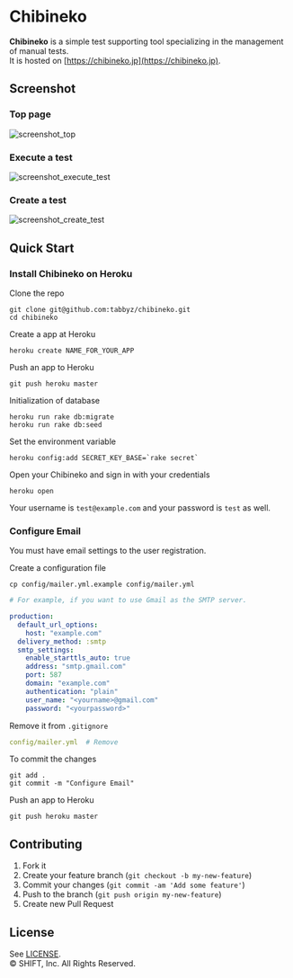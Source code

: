 # Chibineko
**Chibineko** is a simple test supporting tool specializing in the management of manual tests.  
It is hosted on [https://chibineko.jp](https://chibineko.jp).


## Screenshot
### Top page
![screenshot_top](https://cloud.githubusercontent.com/assets/15026812/13838533/3930fb0a-ec58-11e5-87d2-07a22a808347.png)

### Execute a test
![screenshot_execute_test](https://cloud.githubusercontent.com/assets/15026812/13838537/3ac1d7fa-ec58-11e5-8d04-5e0a50cfb08e.png)

### Create a test
![screenshot_create_test](https://cloud.githubusercontent.com/assets/15026812/13838540/3cb37fd2-ec58-11e5-92b3-1aa43d3cb41e.png)


## Quick Start
### Install Chibineko on Heroku

Clone the repo

```console
git clone git@github.com:tabbyz/chibineko.git
cd chibineko
```

Create a app at Heroku

```console
heroku create NAME_FOR_YOUR_APP
```

Push an app to Heroku

```console
git push heroku master
```

Initialization of database

```console
heroku run rake db:migrate
heroku run rake db:seed
```

Set the environment variable

```console
heroku config:add SECRET_KEY_BASE=`rake secret`
```

Open your Chibineko and sign in with your credentials

```console
heroku open
```

Your username is `test@example.com` and your password is `test` as well.


### Configure Email

You must have email settings to the user registration.

Create a configuration file

```console
cp config/mailer.yml.example config/mailer.yml
```

```yaml
# For example, if you want to use Gmail as the SMTP server.

production:
  default_url_options:
    host: "example.com"
  delivery_method: :smtp
  smtp_settings:
    enable_starttls_auto: true
    address: "smtp.gmail.com"
    port: 587
    domain: "example.com"
    authentication: "plain"
    user_name: "<yourname>@gmail.com"
    password: "<yourpassword>"
```

Remove it from `.gitignore`

```yaml
config/mailer.yml  # Remove
```

To commit the changes

```console
git add .
git commit -m "Configure Email"
```

Push an app to Heroku

```console
git push heroku master
```


## Contributing
1. Fork it
1. Create your feature branch (`git checkout -b my-new-feature`)
1. Commit your changes (`git commit -am 'Add some feature'`)
1. Push to the branch (`git push origin my-new-feature`)
1. Create new Pull Request


## License
See [LICENSE](LICENSE).  
© SHIFT, Inc. All Rights Reserved.
